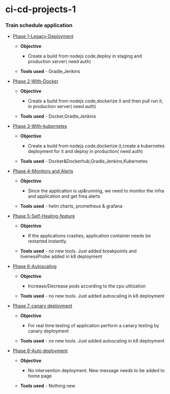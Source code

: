 # ci-cd-projects-1

### Train schedule application

   * [Phase 1-Legacy-Deployment](https://github.com/sivakumar-j-secondary-ac/15.1.1.0.ci-cd-train-schedule-legacy-deployment)
   
     * **Objective** 
         * Create a build from nodejs code,deploy in staging and production server( need auth)
         
     * **Tools used** - Gradle,Jenkins
     
   * [Phase 2-With-Docker](https://github.com/sivakumar-j-secondary-ac/15.1.2.0-ci-cd-train-schedule-with-docker)
   
     * **Objective** 
         * Create a build from nodejs code,dockerize it and then pull run it, in  production server( need auth)
         
     * **Tools used** - Docker,Gradle,Jenkins

   * [Phase 3-With-kubernetes](https://github.com/sivakumar-j-secondary-ac/15.1.3.0-ci-cd-train-schedule-with-k8)
   
     * **Objective** 
         * Create a build from nodejs code,dockerize it,create a kubernetes deployment for it and deploy in production( need auth)
         
     * **Tools used** - Docker&Dockerhub,Gradle,Jenkins,Kubernetes
     
   
   * [Phase 4-Monitors and Alerts](https://github.com/sivakumar-j-secondary-ac/15.1.4.0--ci-cd-train-schedule-monitors-and-alerts)
   
     * **Objective** 
         * Since the application is up&running, we need to monitor the infra and application and get freq alerts
         
     * **Tools used** - helm charts, prometheus & grafana
     
   * [Phase 5-Self-Healing-feature](https://github.com/sivakumar-j-secondary-ac/15.1.5.0--ci-cd-train-schedule-self-heal)
   
     * **Objective** 
         * If the applications crashes, application container needs be restarted instantly. 
         
     * **Tools used** - no new tools. Just added breakpoints and livenessProbe added in k8 deployment     


   * [Phase 6-Autoscaling](https://github.com/sivakumar-j-secondary-ac/15.1.6.0--ci-cd-train-schedule-auto-scale)
   
     * **Objective** 
         * Increase/Decrease pods according to the cpu utilization
         
     * **Tools used** - no new tools. Just added autoscaling in k8 deployment     
     
   * [Phase 7-canary deployment](https://github.com/sivakumar-j-secondary-ac/15.1.7.0--ci-cd-train-schedule-canary-deployment)
   
     * **Objective** 
         * For real time testing of application perform a canary testing by canary deployment
         
     * **Tools used** - no new tools. Just added autoscaling in k8 deployment 
   * [Phase 8-Auto deployment](https://github.com/sivakumar-j-secondary-ac/15.1.8.0--ci-cd-train-schedule-auto-deploy)
   
     * **Objective** 
         * No intervention deployment. New message needs to be added to home page
         
     * **Tools used** - Nothing new 
